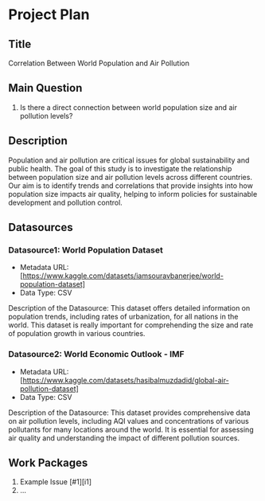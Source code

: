 # Project Plan

## Title
<!-- Give your project a short title. -->
Correlation Between World Population and Air Pollution

## Main Question

<!-- Think about one main question you want to answer based on the data. -->
1. Is there a direct connection between world population size and air pollution levels?

## Description
Population and air pollution are critical issues for global sustainability and public health. The goal of this study is to investigate the relationship between population size and air pollution levels across different countries. Our aim is to identify trends and correlations that provide insights into how population size impacts air quality, helping to inform policies for sustainable development and pollution control.

## Datasources

<!-- Describe each datasources you plan to use in a section. Use the prefic "DatasourceX" where X is the id of the datasource. -->

### Datasource1: World Population Dataset
* Metadata URL: [https://www.kaggle.com/datasets/iamsouravbanerjee/world-population-dataset]
* Data Type: CSV

Description of the Datasource: This dataset offers detailed information on population trends, including rates of urbanization, for all nations in the world. This dataset is really important for comprehending the size and rate of population growth in various countries.

### Datasource2: World Economic Outlook - IMF
* Metadata URL: [https://www.kaggle.com/datasets/hasibalmuzdadid/global-air-pollution-dataset]
* Data Type: CSV

Description of the Datasource: This dataset provides comprehensive data on air pollution levels, including AQI values and concentrations of various pollutants for many locations around the world. It is essential for assessing air quality and understanding the impact of different pollution sources.

## Work Packages

<!-- List of work packages ordered sequentially, each pointing to an issue with more details. -->

1. Example Issue [#1][i1]
2. ...

